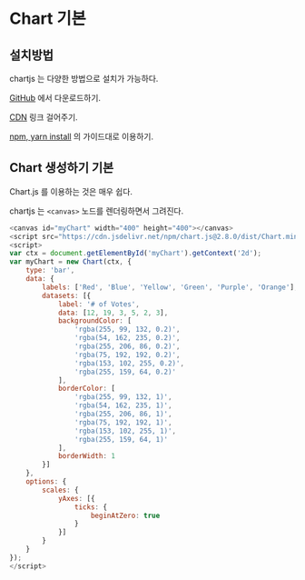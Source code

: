 # Chart 기본

## 설치방법

chartjs 는 다양한 방법으로 설치가 가능하다.

[GitHub](https://github.com/chartjs/Chart.js/releases/latest) 에서 다운로드하기.

[CDN](https://www.jsdelivr.com/package/npm/chart.js) 링크 걸어주기.

[npm, yarn install](https://www.chartjs.org/docs/latest/getting-started/installation.html) 의 가이드대로 이용하기.

## Chart 생성하기 기본

Chart.js 를 이용하는 것은 매우 쉽다.

chartjs 는 `<canvas>` 노드를 렌더링하면서 그려진다.

```javascript
<canvas id="myChart" width="400" height="400"></canvas>
<script src="https://cdn.jsdelivr.net/npm/chart.js@2.8.0/dist/Chart.min.js"></script>
<script>
var ctx = document.getElementById('myChart').getContext('2d');
var myChart = new Chart(ctx, {
    type: 'bar',
    data: {
        labels: ['Red', 'Blue', 'Yellow', 'Green', 'Purple', 'Orange'],
        datasets: [{
            label: '# of Votes',
            data: [12, 19, 3, 5, 2, 3],
            backgroundColor: [
                'rgba(255, 99, 132, 0.2)',
                'rgba(54, 162, 235, 0.2)',
                'rgba(255, 206, 86, 0.2)',
                'rgba(75, 192, 192, 0.2)',
                'rgba(153, 102, 255, 0.2)',
                'rgba(255, 159, 64, 0.2)'
            ],
            borderColor: [
                'rgba(255, 99, 132, 1)',
                'rgba(54, 162, 235, 1)',
                'rgba(255, 206, 86, 1)',
                'rgba(75, 192, 192, 1)',
                'rgba(153, 102, 255, 1)',
                'rgba(255, 159, 64, 1)'
            ],
            borderWidth: 1
        }]
    },
    options: {
        scales: {
            yAxes: [{
                ticks: {
                    beginAtZero: true
                }
            }]
        }
    }
});
</script>
```
